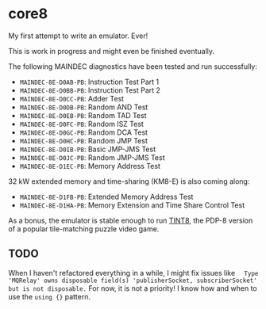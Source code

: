 # core8

My first attempt to write an emulator. Ever! 

This is work in progress and might even be finished eventually.

The following MAINDEC diagnostics have been tested and run successfully:
 * `MAINDEC-8E-D0AB-PB`: Instruction Test Part 1 
 * `MAINDEC-8E-D0BB-PB`: Instruction Test Part 2 
 * `MAINDEC-8E-D0CC-PB`: Adder Test 
 * `MAINDEC-8E-D0DB-PB`: Random AND Test 
 * `MAINDEC-8E-D0EB-PB`: Random TAD Test 
 * `MAINDEC-8E-D0FC-PB`: Random ISZ Test 
 * `MAINDEC-8E-D0GC-PB`: Random DCA Test 
 * `MAINDEC-8E-D0HC-PB`: Random JMP Test 
 * `MAINDEC-8E-D0IB-PB`: Basic JMP-JMS Test 
 * `MAINDEC-8E-D0JC-PB`: Random JMP-JMS Test 
 * `MAINDEC-8E-D1EC-PB`: Memory Address Test 

32 kW extended memory and time-sharing (KM8-E) is also coming along:

 * `MAINDEC-8E-D1FB-PB`: Extended Memory Address Test
 * `MAINDEC-8E-D1HA-PB`: Memory Extension and Time Share Control Test
 
As a bonus, the emulator is stable enough to run [TINT8](https://github.com/PontusPih/TINT8), the PDP-8 version of a popular tile-matching puzzle video game.

## TODO

When I haven't refactored everything in a while, I might fix issues like `	Type 'MQRelay' owns disposable field(s) 'publisherSocket, subscriberSocket' but is not disposable.` For now, it is not a priority! I know how and when to use the `using {}` pattern.

